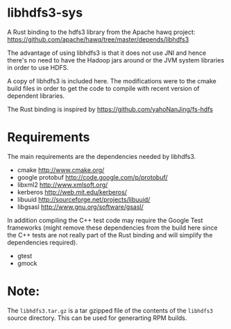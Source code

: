 # libhdfs3-sys

A Rust binding to the hdfs3 library from the Apache hawq project: https://github.com/apache/hawq/tree/master/depends/libhdfs3

The advantage of using libhdfs3 is that it does not use JNI and hence there's no need to have the Hadoop jars around
or the JVM system libraries in order to use HDFS.

A copy of libhdfs3 is included here. The modifications were to the cmake build files in order to get the code to compile
with recent version of dependent libraries.

The Rust binding is inspired by https://github.com/yahoNanJing/fs-hdfs

# Requirements

The main requirements are the dependencies needed by libhdfs3.
* cmake                           http://www.cmake.org/
* google protobuf                 http://code.google.com/p/protobuf/
* libxml2                         http://www.xmlsoft.org/
* kerberos                        http://web.mit.edu/kerberos/
* libuuid                         http://sourceforge.net/projects/libuuid/
* libgsasl                        http://www.gnu.org/software/gsasl/

In addition compiling the C++ test code may require the Google Test frameworks (might remove these dependencies from 
the build here since the C++ tests are not really part of the Rust binding and will simplify the dependencies required).

* gtest 
* gmock

# Note:
The `libhdfs3.tar.gz` is a tar gzipped file of the contents of the `libhdfs3` source directory.  This can be used
for generarting RPM builds.
